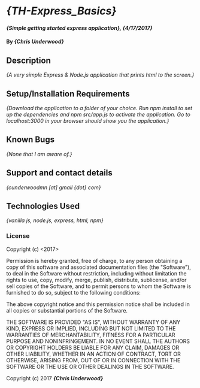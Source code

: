 # _{TH-Express_Basics}_

#### _{Simple getting started express application}, {4/17/2017}_

#### By _**{Chris Underwood}**_

## Description

_{A very simple Express & Node.js application that prints html to the screen.}_

## Setup/Installation Requirements

_{Download the application to a folder of your choice. Run npm install to set up the dependencies and npm src/app.js to activate the application. Go to localhost:3000 in your browser should show you the application.}_

## Known Bugs

_{None that I am aware of.}_

## Support and contact details

_{cunderwoodmn [at] gmail {dot} com}_

## Technologies Used

_{vanilla js, node.js, express, html, npm}_

### License

Copyright (c) <2017> <Chris Underwood>

Permission is hereby granted, free of charge, to any person obtaining a copy of this software and associated documentation files (the "Software"), to deal in the Software without restriction, including without limitation the rights to use, copy, modify, merge, publish, distribute, sublicense, and/or sell copies of the Software, and to permit persons to whom the Software is furnished to do so, subject to the following conditions:

The above copyright notice and this permission notice shall be included in all copies or substantial portions of the Software.

THE SOFTWARE IS PROVIDED "AS IS", WITHOUT WARRANTY OF ANY KIND, EXPRESS OR IMPLIED, INCLUDING BUT NOT LIMITED TO THE WARRANTIES OF MERCHANTABILITY, FITNESS FOR A PARTICULAR PURPOSE AND NONINFRINGEMENT. IN NO EVENT SHALL THE AUTHORS OR COPYRIGHT HOLDERS BE LIABLE FOR ANY CLAIM, DAMAGES OR OTHER LIABILITY, WHETHER IN AN ACTION OF CONTRACT, TORT OR OTHERWISE, ARISING FROM, OUT OF OR IN CONNECTION WITH THE SOFTWARE OR THE USE OR OTHER DEALINGS IN THE SOFTWARE.

Copyright (c) 2017 **_{Chris Underwood}_**
